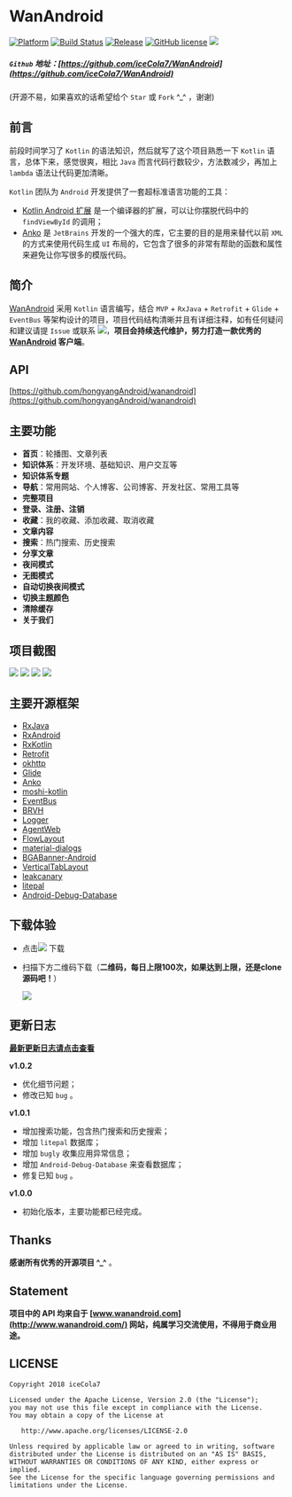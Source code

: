 # WanAndroid

[![Platform][1]][2]  [![Build Status][3]][4]  [![Release][5]][6]  [![GitHub license][7]][8]  [![][9]][10]  

[1]:https://img.shields.io/badge/platform-Android-blue.svg  
[2]:https://github.com/iceCola7/WanAndroid

[3]:https://travis-ci.org/iceCola7/WanAndroid.svg?branch=master
[4]:https://travis-ci.org/iceCola7/WanAndroid

[5]:https://img.shields.io/github/release/iceCola7/WanAndroid.svg
[6]:https://github.com/iceCola7/WanAndroid/releases/latest

[7]:https://img.shields.io/badge/license-Apache%202-blue.svg
[8]:https://github.com/iceCola7/WanAndroid/blob/master/LICENSE

[9]:https://img.shields.io/badge/QQ-563859095-orange.svg
[10]:https://github.com/iceCola7/WanAndroid

##### `Github` 地址：[https://github.com/iceCola7/WanAndroid](https://github.com/iceCola7/WanAndroid)
(开源不易，如果喜欢的话希望给个 `Star` 或 `Fork` ^_^ ，谢谢)

## 前言
前段时间学习了 `Kotlin` 的语法知识，然后就写了这个项目熟悉一下 `Kotlin` 语言，总体下来，感觉很爽，相比 `Java` 而言代码行数较少，方法数减少，再加上 `lambda` 语法让代码更加清晰。

`Kotlin` 团队为 `Android` 开发提供了一套超标准语言功能的工具：

- [Kotlin Android 扩展](https://www.kotlincn.net/docs/tutorials/android-plugin.html) 是一个编译器的扩展，可以让你摆脱代码中的 `findViewById` 的调用；
- [Anko](http://github.com/kotlin/anko) 是 `JetBrains` 开发的一个强大的库，它主要的目的是用来替代以前 `XML` 的方式来使用代码生成 `UI` 布局的，它包含了很多的非常有帮助的函数和属性来避免让你写很多的模版代码。

## 简介
[WanAndroid](https://github.com/iceCola7/WanAndroid) 采用 `Kotlin` 语言编写，结合 `MVP` + `RxJava` + `Retrofit` + `Glide` + `EventBus` 等架构设计的项目，项目代码结构清晰并且有详细注释，如有任何疑问和建议请提 `Issue` 或联系 
[![](https://img.shields.io/badge/QQ-563859095-orange.svg)]()，**项目会持续迭代维护，努力打造一款优秀的 [WanAndroid](http://www.wanandroid.com/) 客户端**。

## API
[https://github.com/hongyangAndroid/wanandroid](https://github.com/hongyangAndroid/wanandroid)

## 主要功能
- **首页**：轮播图、文章列表
- **知识体系**：开发环境、基础知识、用户交互等
- **知识体系专题**
- **导航**：常用网站、个人博客、公司博客、开发社区、常用工具等
- **完整项目**
- **登录、注册、注销**
- **收藏**：我的收藏、添加收藏、取消收藏
- **文章内容**
- **搜索**：热门搜索、历史搜索
- **分享文章**
- **夜间模式**
- **无图模式**
- **自动切换夜间模式**
- **切换主题颜色**
- **清除缓存**
- **关于我们**

## 项目截图
![](art/01.png)
![](art/02.png)
![](art/03.png)
![](art/04.png)

## 主要开源框架
 - [RxJava](https://github.com/ReactiveX/RxJava)
 - [RxAndroid](https://github.com/ReactiveX/RxAndroid)
 - [RxKotlin](https://github.com/ReactiveX/RxKotlin)
 - [Retrofit](https://github.com/square/retrofit)
 - [okhttp](https://github.com/square/okhttp)
 - [Glide](https://github.com/bumptech/glide)
 - [Anko](https://github.com/Kotlin/anko)
 - [moshi-kotlin](https://github.com/square/moshi)
 - [EventBus](https://github.com/greenrobot/EventBus)
 - [BRVH](https://github.com/CymChad/BaseRecyclerViewAdapterHelper)
 - [Logger](https://github.com/orhanobut/logger)
 - [AgentWeb](https://github.com/Justson/AgentWeb)
 - [FlowLayout](https://github.com/hongyangAndroid/FlowLayout)
 - [material-dialogs](https://github.com/afollestad/material-dialogs)
 - [BGABanner-Android](https://github.com/bingoogolapple/BGABanner-Android)
 - [VerticalTabLayout](https://github.com/qstumn/VerticalTabLayout)
 - [leakcanary](https://github.com/square/leakcanary)
 - [litepal](https://github.com/LitePalFramework/LitePal)
 - [Android-Debug-Database](https://github.com/amitshekhariitbhu/Android-Debug-Database)

## 下载体验

- 点击[![](https://img.shields.io/badge/Download-apk-green.svg)](https://fir.im/wanandroid) 下载

- 扫描下方二维码下载（**二维码，每日上限100次，如果达到上限，还是clone源码吧！**）

	![](./art/qr-code.png)

## 更新日志

**[最新更新日志请点击查看](https://github.com/iceCola7/WanAndroid/releases)**

**v1.0.2**

- 优化细节问题；
- 修改已知 `bug` 。

**v1.0.1**

- 增加搜索功能，包含热门搜索和历史搜索；
- 增加 `litepal` 数据库；
- 增加 `bugly` 收集应用异常信息；
- 增加 `Android-Debug-Database` 来查看数据库；
- 修复已知 `bug` 。

**v1.0.0**

- 初始化版本，主要功能都已经完成。

## Thanks

**感谢所有优秀的开源项目 ^_^** 。

## Statement
**项目中的 API 均来自于 [www.wanandroid.com](http://www.wanandroid.com/) 网站，纯属学习交流使用，不得用于商业用途。**

## LICENSE

```
Copyright 2018 iceCola7 

Licensed under the Apache License, Version 2.0 (the "License");
you may not use this file except in compliance with the License.
You may obtain a copy of the License at

   http://www.apache.org/licenses/LICENSE-2.0

Unless required by applicable law or agreed to in writing, software
distributed under the License is distributed on an "AS IS" BASIS,
WITHOUT WARRANTIES OR CONDITIONS OF ANY KIND, either express or implied.
See the License for the specific language governing permissions and
limitations under the License.
```